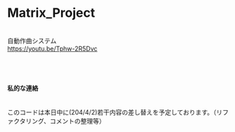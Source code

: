 # Matrix_Project

<br>自動作曲システム
<br>https://youtu.be/Tphw-2R5Dvc
<br>
<br>
<br>
<br>
#### 私的な連絡
<br>このコードは本日中に(204/4/2)若干内容の差し替えを予定しております。（リファクタリング、コメントの整理等）

